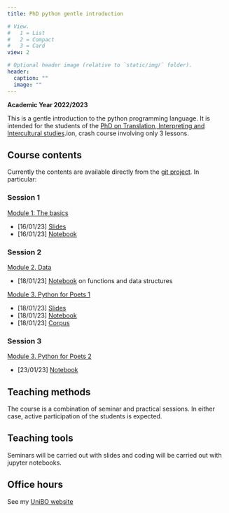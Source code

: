 ```yaml
---
title: PhD python gentle introduction

# View.
#   1 = List
#   2 = Compact
#   3 = Card
view: 2

# Optional header image (relative to `static/img/` folder).
header:
  caption: ""
  image: ""
---
```


**Academic Year 2022/2023**


This is a gentle introduction to the python programming language. It is intended
for the students of the [PhD on Translation, Interpreting and Intercultural studies](https://phd.unibo.it/traduzione-interpretazione-interculturalita/en).ion, crash course involving only 3 lessons. 


## Course contents

Currently the contents are available directly from the [git project](https://github.com/TinfFoil/learning_dit_python). 
In particular:

### Session 1

[Module 1: The basics](https://github.com/TinfFoil/learning_dit_python/tree/main/01_the_basics)
* \[16/01/23\] [Slides](https://github.com/albarron/academic-kickstart/raw/master/files/dottorato23/dit_learning_python_01_notebook.pdf)
* \[16/01/23\] [Notebook](https://github.com/TinfFoil/learning_dit_python/blob/main/01_the_basics/code/DIT_python_notebook_1_static.ipynb)

### Session 2

[Module 2. Data](https://github.com/TinfFoil/learning_dit_python/tree/main/02_python_data)
* \[18/01/23\] [Notebook](https://github.com/TinfFoil/learning_dit_python/blob/main/02_python_data/02_PythonData_static.ipynb) on functions and data structures

[Module 3. Python for Poets 1](https://github.com/TinfFoil/learning_dit_python/tree/main/03_python_4_poets1)
* \[18/01/23\] [Slides](https://github.com/albarron/academic-kickstart/raw/master/files/dottorato23/dit_learning_python_02_notebook.pdf)
* \[18/01/23\] [Notebook](https://github.com/TinfFoil/learning_dit_python/blob/main/03_python_4_poets1/02_Python4Poets_1stpart_static.ipynb)
* \[18/01/23\] [Corpus](https://github.com/TinfFoil/learning_dit_python/blob/main/03_python_4_poets1/genesis.txt)


### Session 3

[Module 3. Python for Poets 2](https://github.com/TinfFoil/learning_dit_python/tree/main/04_python_4_poets2)

* \[23/01/23\] [Notebook](https://github.com/TinfFoil/learning_dit_python/blob/main/04_python_4_poets2/Python4Poets_2ndpart_static.ipynb) 


## Teaching methods

The course is a combination of seminar and practical sessions. In either case, 
active participation of the students is expected. 


<!--## Evaluation {#evaluation}

This lesson is not subject to formal evaluation. Students attending to at least
two out of the three sessions will obtain an extra point in the 
Computer-assisted Translation lesson.-->

## Teaching tools

Seminars will be carried out with slides and coding will be carried out with 
jupyter notebooks.

## Office hours

See my [UniBO website](https://www.unibo.it/sitoweb/a.barron)
